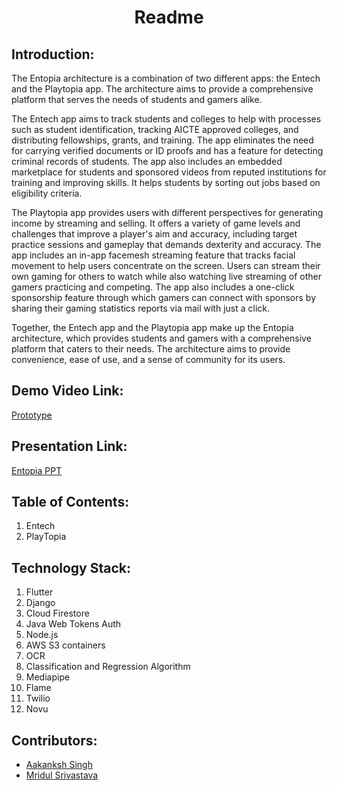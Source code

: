 <h1 align="center">Readme</h1>
<p align="center">
</p>




## Introduction:
 The Entopia architecture is a combination of two different apps: the Entech and the Playtopia app. The architecture aims to provide a comprehensive platform that serves the needs of students and gamers alike.
 
The Entech app aims to track students and colleges to help with processes such as student identification, tracking AICTE approved colleges, and distributing fellowships, grants, and training. The app eliminates the need for carrying verified documents or ID proofs and has a feature for detecting criminal records of students. The app also includes an embedded marketplace for students and sponsored videos from reputed institutions for training and improving skills. It helps students by sorting out jobs based on eligibility criteria.
 
The Playtopia app provides users with different perspectives for generating income by streaming and selling. It offers a variety of game levels and challenges that improve a player's aim and accuracy, including target practice sessions and gameplay that demands dexterity and accuracy. The app includes an in-app facemesh streaming feature that tracks facial movement to help users concentrate on the screen. Users can stream their own gaming for others to watch while also watching live streaming of other gamers practicing and competing. The app also includes a one-click sponsorship feature through which gamers can connect with sponsors by sharing their gaming statistics reports via mail with just a click.

Together, the Entech app and the Playtopia app make up the Entopia architecture, which provides students and gamers with a comprehensive platform that caters to their needs. The architecture aims to provide convenience, ease of use, and a sense of community for its users.
  
## Demo Video Link:
  <a href="https://www.youtube.com/watch?v=ct3Y--rJPOA">Prototype</a>
  
## Presentation Link:
  <a href="https://drive.google.com/file/d/1k2CLhcZ20dBaQTahofmwh7sJxtBONpwJ/view?usp=share_link"> Entopia PPT </a>
  
  
## Table of Contents:
  1) Entech
  2) PlayTopia
## Technology Stack:
  1) Flutter
  2) Django
  3) Cloud Firestore
  4) Java Web Tokens Auth
  5) Node.js
  6) AWS S3 containers
  7) OCR
  8) Classification and Regression Algorithm
  9) Mediapipe
  10) Flame
  11) Twilio
  12) Novu
  
## Contributors:



* [Aakanksh Singh](https://github.com/aakankshsingh02)
* [Mridul Srivastava](https://github.com/mridul2620)




